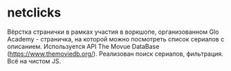 # netclicks
Вёрстка странички в рамках участия в воркшопе, организованном Glo Academy - страничка, на которой можно посмотреть список сериалов с описанием.
Используется API The Movue DataBase (https://www.themoviedb.org/).
Реализован поиск сериалов, фильтрация.
Всё на чистом JS.
